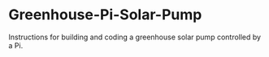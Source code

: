 # Greenhouse-Pi-Solar-Pump
Instructions for building and coding a greenhouse solar pump controlled by a Pi.

